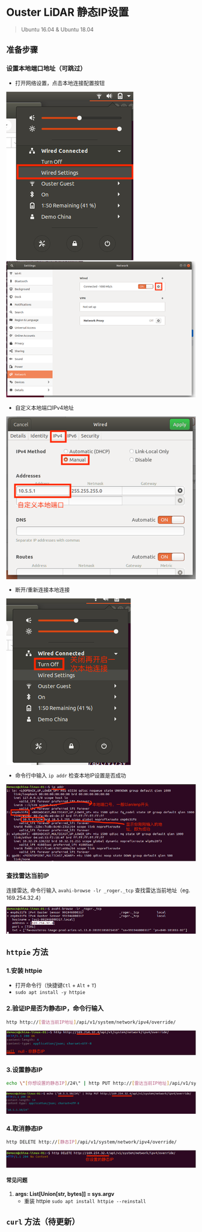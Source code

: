 # Ouster LiDAR 静态IP设置


> Ubuntu 16.04 & Ubuntu 18.04

## 准备步骤

### 设置本地端口地址（可跳过）

- 打开网络设置，点击本地连接配置按钮

![](./imgs/Network_setting_0.png)
![](./imgs/Network_setting_2_1.png)

- 自定义本地端口IPv4地址

![](./imgs/Network_setting_3.png)

- 断开/重新连接本地连接

![](./imgs/Network_setting_1.png)

- 命令行中输入 `ip addr` 检查本地IP设置是否成功

![](./imgs/Check_local_ip.png)
 
### 查找雷达当前IP

 连接雷达, 命令行输入 `avahi-browse -lr _roger._tcp` 查找雷达当前地址（eg. 169.254.32.4）

![](./imgs/avahi-browse.png)


## `httpie` 方法

### 1.安装 httpie

- 打开命令行（快捷键`Ctl` + `Alt` + `T`)
- `sudo apt install -y httpie`

### 2.验证IP是否为静态IP，命令行输入

```bash
http http://[雷达当前IP地址]/api/v1/system/network/ipv4/override/
```

![](./imgs/check_ip_status.png)

### 3.设置静态IP

```bash
echo \"[你想设置的静态IP]/24\" | http PUT http://[雷达当前IP地址]/api/v1/system/network/ipv4/override/
```
![](./imgs/set_static_ipv4.png)

### 4.取消静态IP

```bash
http DELETE http://[静态IP]/api/v1/system/network/ipv4/override/
```

![](./imgs/delete_static_ipv4.png)

 
 #### 常见问题

1. **args: List[Union[str, bytes]] = sys.argv**
    - 重装 httpie `sudo apt install httpie --reinstall`

## `curl` 方法（待更新）